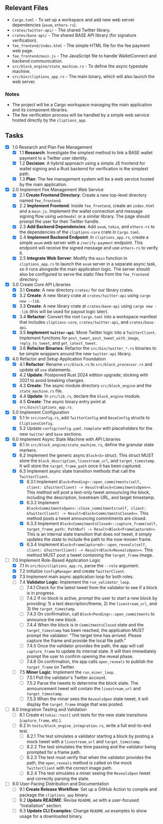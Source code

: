 ## Relevant Files

- `Cargo.toml` - To set up a workspace and add new web server dependencies (`axum`, `ethers-rs`).
- `crates/twitter-api/` - The shared Twitter library.
- `crates/base-api/` - The shared BASE API library (for signature verification).
- `fee_frontend/index.html` - The simple HTML file for the fee payment web page.
- `fee_frontend/main.js` - The JavaScript file to handle WalletConnect and backend communication.
- `src/block_engine/state_machine.rs` - To define the async typestate machine.
- `src/bin/cliptions_app.rs` - The main binary, which will also launch the web server.

### Notes
- The project will be a Cargo workspace managing the main application and its component libraries.
- The fee verification process will be handled by a simple web service hosted directly by the `cliptions_app`.

## Tasks

- [x] 1.0 Research and Plan Fee Management
  - [x] 1.1 **Research**: Investigate the simplest method to link a BASE wallet payment to a Twitter user identity.
  - [x] 1.2 **Decision**: A hybrid approach using a simple JS frontend for wallet signing and a Rust backend for verification is the simplest path.
  - [x] 1.3 **Plan**: The fee management system will be a web service hosted by the main application.

- [x] 2.0 Implement Fee Management Web Service
  - [x] 2.1 **Create Frontend Directory**: Create a new top-level directory named `fee_frontend`.
  - [x] 2.2 **Implement Frontend**: Inside `fee_frontend`, create an `index.html` and a `main.js`. Implement the wallet connection and message signing flow using `web3modal` or a similar library. The page should prompt the user for their Twitter handle.
  - [x] 2.3 **Add Backend Dependencies**: Add `axum`, `tokio`, and `ethers-rs` to the dependencies of the `cliptions-core` crate in `Cargo.toml`.
  - [x] 2.4 **Implement Backend Endpoint**: In `cliptions_app.rs`, create a simple `axum` web server with a `/verify-payment` endpoint. This endpoint will receive the signed message and use `ethers-rs` to verify it.
  - [x] 2.5 **Integrate Web Server**: Modify the `main` function in `cliptions_app.rs` to launch the `axum` server in a separate async task, so it runs alongside the main application logic. The server should also be configured to serve the static files from the `fee_frontend` directory.

- [x] 3.0 Create Core API Libraries
  - [x] 3.1 **Create**: A new directory `crates/` for our library crates.
  - [x] 3.2 **Create**: A new library crate at `crates/twitter-api` using `cargo new --lib`.
  - [x] 3.3 **Create**: A new library crate at `crates/base-api` using `cargo new --lib` (this will be used for payout logic later).
  - [x] 3.4 **Refactor**: Convert the root `Cargo.toml` into a workspace manifest that includes `cliptions-core`, `crates/twitter-api`, and `crates/base-api`.
  - [x] 3.5 **Implement `twitter-api`**: Move Twitter logic into a `TwitterClient`. Implement functions for `post_tweet`, `post_tweet_with_image`, `reply_to_tweet`, and `get_latest_tweet`.
  - [x] 3.6 **Refactor Binaries**: Refactor the `src/bin/twitter_*.rs` binaries to be simple wrappers around the new `twitter-api` library.

- [x] 4.0 Refactor and Setup Application Foundation
  - [x] 4.1 **Refactor**: Rename `src/block.rs` to `src/block_processor.rs` and update all `use` statements.
  - [x] 4.2 **Update**: Postponed Rust 2024 edition upgrade; sticking with 2021 to avoid breaking changes.
  - [x] 4.3 **Create**: The async module directory `src/block_engine` and the `state_machine.rs` file.
  - [x] 4.4 **Update**: In `src/lib.rs`, declare the `block_engine` module.
  - [x] 4.5 **Create**: The async binary entry point at `src/bin/cliptions_app.rs`.

- [x] 5.0 Implement Configuration
  - [x] 5.1 In `src/config.rs`, add `TwitterConfig` and `BaseConfig` structs to `CliptionsConfig`.
  - [x] 5.2 Update `config/config.yaml.template` with placeholders for the new `twitter` and `base` sections.

- [x] 6.0 Implement Async State Machine with API Libraries
  - [x] 6.1 In `src/block_engine/state_machine.rs`, define the granular state markers.
  - [x] 6.2 Implement the generic async `Block<S>` struct. This struct MUST store the `block_description`, `livestream_url`, and `target_timestamp`. It will store the `target_frame_path` once it has been captured.
  - [x] 6.3 Implement async state transition methods that call the `TwitterClient`.
    - [x] 6.3.1 Implement `Block<Pending>::open_commitments(self, client: &TwitterClient) -> Result<Block<CommitmentsOpen>>`. This method will post a text-only tweet announcing the block, including the description, livestream URL, and target timestamp.
    - [x] 6.3.2 Implement `Block<CommitmentsOpen>::close_commitments(self, client: &TwitterClient) -> Result<Block<CommitmentsClosed>>`. This method posts a tweet announcing commitments are closed.
    - [x] 6.3.3 Implement `Block<CommitmentsClosed>::capture_frame(self, target_frame_path: PathBuf) -> Result<Block<FrameCaptured>>`. This is an internal state transition that does not tweet, it simply updates the state to include the path to the now-known frame.
    - [x] 6.3.4 Implement `Block<FrameCaptured>::open_reveals(self, client: &TwitterClient) -> Result<Block<RevealsOpen>>`. This method MUST post a tweet containing the `target_frame` image.

- [ ] 7.0 Implement Role-Based Application Logic
  - [x] 7.1 In `src/bin/cliptions_app.rs`, parse the `--role` argument.
  - [x] 7.2 Initialize `ConfigManager` and create `TwitterClient`.
  - [x] 7.3 Implement main async application loop for both roles.
  - [ ] 7.4 **Validator Logic**: Implement the `run_validator_loop`.
    - [ ] 7.4.1 Check for the latest tweet from the validator to see if a block is in progress.
    - [ ] 7.4.2 If no block is active, prompt the user to start a new block by providing: 1) a text description/theme, 2) the `livestream_url`, and 3) the `target_timestamp`.
    - [ ] 7.4.3 On confirmation, call `Block<Pending>::open_commitments` to announce the new block.
    - [ ] 7.4.4 When the block is in `CommitmentsClosed` state and the `target_timestamp` has been reached, the application MUST prompt the validator: "The target time has arrived. Please capture the frame and provide the local file path."
    - [ ] 7.4.5 Once the validator provides the path, the app will call `capture_frame` to update its internal state. It will then immediately prompt the user to confirm opening the reveal phase.
    - [ ] 7.4.6 On confirmation, the app calls `open_reveals` to publish the `target_frame` on Twitter.
  - [ ] 7.5 **Miner Logic**: Implement the `run_miner_loop`.
    - [ ] 7.5.1 Poll the validator's Twitter account.
    - [ ] 7.5.2 Parse the tweets to determine the block state. The announcement tweet will contain the `livestream_url` and `target_timestamp`.
    - [ ] 7.5.3 When the miner sees the `RevealsOpen` state tweet, it will display the `target_frame` image that was posted.

- [ ] 8.0 Integration Testing and Validation
  - [ ] 8.1 Create `#[tokio::test]` unit tests for the new state transitions (`capture_frame`, etc.).
  - [ ] 8.2 In `tests/block_engine_integration.rs`, write a full end-to-end test.
    - [ ] 8.2.1 The test simulates a validator starting a block by posting a mock tweet with a `livestream_url` and `target_timestamp`.
    - [ ] 8.2.2 The test simulates the time passing and the validator being prompted for a frame path.
    - [ ] 8.2.3 The test must verify that when the validator provides the path, the `open_reveals` method is called on the mock `TwitterClient` with the correct image path.
    - [ ] 8.2.4 The test simulates a miner seeing the `RevealsOpen` tweet and correctly parsing the state.

- [ ] 9.0 User-Facing Distribution and Documentation
  - [ ] 9.1 **Create Release Workflow**: Set up a GitHub Action to compile and package the `cliptions_app` binary.
  - [ ] 9.2 **Update README**: Revise `README.md` with a user-focused "Installation" section.
  - [ ] 9.3 **Update CLI Examples**: Change `README.md` examples to show usage for a downloaded binary. 